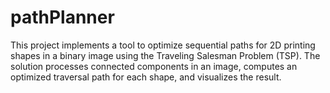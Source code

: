 # pathPlanner
This project implements a tool to optimize sequential paths for 2D printing shapes in a binary image using the Traveling Salesman Problem (TSP). The solution processes connected components in an image, computes an optimized traversal path for each shape, and visualizes the result.
